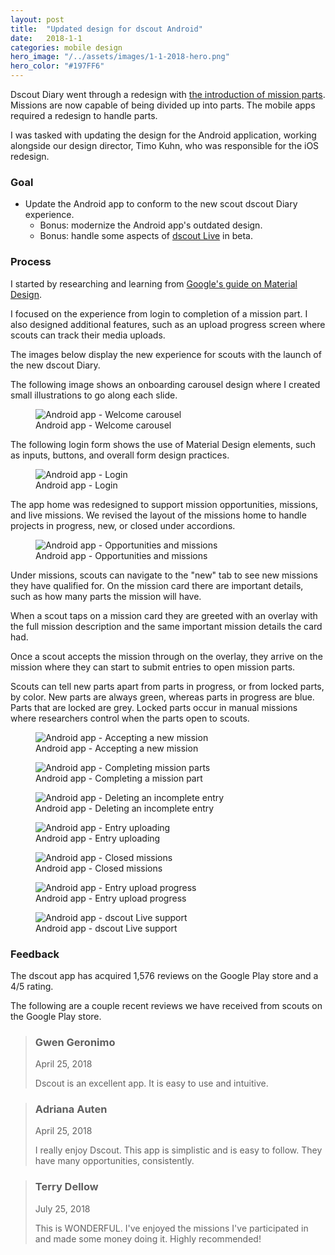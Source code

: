 ```yaml
---
layout: post
title:  "Updated design for dscout Android"
date:   2018-1-1
categories: mobile design
hero_image: "/../assets/images/1-1-2018-hero.png"
hero_color: "#197FF6"
---
```

Dscout Diary went through a redesign with [the introduction of mission parts](/product/design/analyzing-entries-with-dscout/). Missions are now capable of being divided up into parts. The mobile apps required a redesign to handle parts.

I was tasked with updating the design for the Android application, working alongside our design director, Timo Kuhn, who was responsible for the iOS redesign.

### Goal
- Update the Android app to conform to the new scout dscout Diary experience.
	- Bonus: modernize the Android app's outdated design.
	- Bonus: handle some aspects of [dscout Live](https://dscout.com/live) in beta.

### Process
I started by researching and learning from [Google's guide on Material Design](https://material.io/design/).

I focused on the experience from login to completion of a mission part. I also designed additional features, such as an upload progress screen where scouts can track their media uploads.

The images below display the new experience for scouts with the launch of the new dscout Diary.

The following image shows an onboarding carousel design where I created small illustrations to go along each slide.

<figure>
	<img src="../../../../../../assets/images/android-0.png" alt="Android app - Welcome carousel" />
	<figcaption class="media-caption center">Android app - Welcome carousel</figcaption>
</figure>

The following login form shows the use of Material Design elements, such as inputs, buttons, and overall form design practices.

<figure>
	<img src="../../../../../../assets/images/android-1.png" alt="Android app - Login" />
	<figcaption class="media-caption center">Android app - Login</figcaption>
</figure>

The app home was redesigned to support mission opportunities, missions, and live missions. We revised the layout of the missions home to handle projects in progress, new, or closed under accordions.

<figure>
	<img src="../../../../../../assets/images/android-2.png" alt="Android app - Opportunities and missions" />
	<figcaption class="media-caption center">Android app - Opportunities and missions</figcaption>
</figure>

Under missions, scouts can navigate to the "new" tab to see new missions they have qualified for. On the mission card there are important details, such as how many parts the mission will have.

When a scout taps on a mission card they are greeted with an overlay with the full mission description and the same important mission details the card had.

Once a scout accepts the mission through on the overlay, they arrive on the mission where they can start to submit entries to open mission parts.

Scouts can tell new parts apart from parts in progress, or from locked parts, by color. New parts are always green, whereas parts in progress are blue. Parts that are locked are grey. Locked parts occur in manual missions where researchers control when the parts open to scouts.

<figure>
	<img src="../../../../../../assets/images/android-3.png" alt="Android app - Accepting a new mission" />
	<figcaption class="media-caption center">Android app - Accepting a new mission</figcaption>
</figure>

<figure>
	<img src="../../../../../../assets/images/android-4.png" alt="Android app - Completing mission parts" />
	<figcaption class="media-caption center">Android app - Completing a mission part</figcaption>
</figure>

<figure>
	<img src="../../../../../../assets/images/android-5.png" alt="Android app - Deleting an incomplete entry" />
	<figcaption class="media-caption center">Android app - Deleting an incomplete entry</figcaption>
</figure>

<figure>
	<img src="../../../../../../assets/images/android-6.png" alt="Android app - Entry uploading" />
	<figcaption class="media-caption center">Android app - Entry uploading</figcaption>
</figure>

<figure>
	<img src="../../../../../../assets/images/android-7.png" alt="Android app - Closed missions" />
	<figcaption class="media-caption center">Android app - Closed missions</figcaption>
</figure>

<figure>
	<img src="../../../../../../assets/images/android-8.png" alt="Android app - Entry upload progress" />
	<figcaption class="media-caption center">Android app - Entry upload progress </figcaption>
</figure>

<figure>
	<img src="../../../../../../assets/images/android-9.png" alt="Android app - dscout Live support" />
	<figcaption class="media-caption center">Android app - dscout Live support </figcaption>
</figure>

### Feedback

The dscout app has acquired 1,576 reviews on the Google Play store and a 4/5 rating.

The following are a couple recent reviews we have received from scouts on the Google Play store.

<blockquote>
	<h3>Gwen Geronimo</h3>
	<date class="post-meta">April 25, 2018</date>
	<p>Dscout is an excellent app. It is easy to use and intuitive.</p>
</blockquote>

<blockquote>
	<h3>Adriana Auten</h3>
	<date class="post-meta">April 25, 2018</date>
	<p>I really enjoy Dscout. This app is simplistic and is easy to follow. They have many opportunities, consistently.</p>
</blockquote>

<blockquote>
	<h3>Terry Dellow</h3>
	<date class="post-meta">July 25, 2018</date>
	<p>This is WONDERFUL. I've enjoyed the missions I've participated in and made some money doing it. Highly recommended!</p>
</blockquote>
